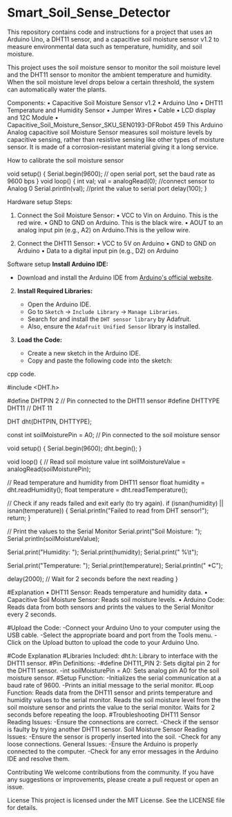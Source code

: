 # Smart_Soil_Sense_Detector
This repository contains code and instructions for a  project that uses an Arduino Uno, a DHT11 sensor, and a capacitive soil moisture sensor v1.2 to measure environmental data such as temperature, humidity, and soil moisture.

This project uses the soil moisture sensor to monitor the soil moisture level and the DHT11 sensor to monitor the ambient temperature and humidity. When the soil moisture level drops below a certain threshold, the system can automatically water the plants.

Components:
•	Capacitive Soil Moisture Sensor v1.2
•	Arduino Uno
•	DHT11 Temperature and Humidity Sensor
•	Jumper Wires
•	Cable
•	LCD display and 12C Module
•	
Capacitive_Soil_Moisture_Sensor_SKU_SEN0193-DFRobot 459
This Arduino Analog capacitive soil Moisture Sensor measures soil moisture levels by capacitive sensing, rather than resistive sensing like other types of moisture sensor. It is made of a corrosion-resistant material giving it a long service.

How to calibrate the soil moisture sensor

void setup() {
  Serial.begin(9600); // open serial port, set the baud rate as 9600 bps
}
void loop() {
  int val;
  val = analogRead(0); //connect sensor to Analog 0
  Serial.println(val); //print the value to serial port
  delay(100);
}

Hardware setup
Steps:		
1.	Connect the Soil Moisture Sensor:
•	VCC to Vin on Arduino. This is the red wire.
•	GND to GND on Arduino. This is the black wire.
•	AOUT to an analog input pin (e.g., A2) on Arduino.This is the yellow wire.


2.	Connect the DHT11 Sensor:
•	VCC to 5V on Arduino
•	GND to GND on Arduino
•	Data to a digital input pin (e.g., D2) on Arduino





Software setup
**Install Arduino IDE:**
   - Download and install the Arduino IDE from [Arduino's official website](https://www.arduino.cc/en/software).

2. **Install Required Libraries:**
   - Open the Arduino IDE.
   - Go to `Sketch` -> `Include Library` -> `Manage Libraries`.
   - Search for and install the `DHT sensor library` by Adafruit.
   - Also, ensure the `Adafruit Unified Sensor` library is installed.

3. **Load the Code:**
   - Create a new sketch in the Arduino IDE.
   - Copy and paste the following code into the sketch:

cpp code.

#include <DHT.h>

#define DHTPIN 2      // Pin connected to the DHT11 sensor
#define DHTTYPE DHT11 // DHT 11

DHT dht(DHTPIN, DHTTYPE);

const int soilMoisturePin = A0; // Pin connected to the soil moisture sensor

void setup() {
  Serial.begin(9600);
  dht.begin();
}

void loop() {
  // Read soil moisture value
  int soilMoistureValue = analogRead(soilMoisturePin);

  // Read temperature and humidity from DHT11 sensor
  float humidity = dht.readHumidity();
  float temperature = dht.readTemperature();

  // Check if any reads failed and exit early (to try again).
  if (isnan(humidity) || isnan(temperature)) {
    Serial.println("Failed to read from DHT sensor!");
    return;
  }

  // Print the values to the Serial Monitor
  Serial.print("Soil Moisture: ");
  Serial.println(soilMoistureValue);

  Serial.print("Humidity: ");
  Serial.print(humidity);
  Serial.print(" %\t");
  
  Serial.print("Temperature: ");
  Serial.print(temperature);
  Serial.println(" *C");

  delay(2000); // Wait for 2 seconds before the next reading
}

#Explanation
•	DHT11 Sensor: Reads temperature and humidity data.
•	Capacitive Soil Moisture Sensor: Reads soil moisture levels.
•	Arduino Code: Reads data from both sensors and prints the values to the Serial Monitor every 2 seconds.

#Upload the Code:
  -Connect your Arduino Uno to your computer using the USB cable.
  -Select the appropriate board and port from the Tools menu.
  -Click on the Upload button to upload the code to your Arduino Uno.
  
#Code Explanation
#Libraries Included:
  dht.h: Library to interface with the DHT11 sensor.
#Pin Definitions: -#define DHT11_PIN 2: Sets digital pin 2 for the DHT11 sensor.
                  -int soilMoisturePin = A0: Sets analog pin A0 for the soil moisture sensor.
#Setup Function: -Initializes the serial communication at a baud rate of 9600.
                -Prints an initial message to the serial monitor.
#Loop Function:
              Reads data from the DHT11 sensor and prints temperature and humidity values to the serial monitor.
              Reads the soil moisture level from the soil moisture sensor and prints the value to the serial monitor.
              Waits for 2 seconds before repeating the loop.
#Troubleshooting
DHT11 Sensor Reading Issues:
  -Ensure the connections are correct.
  -Check if the sensor is faulty by trying another DHT11 sensor.
Soil Moisture Sensor Reading Issues:
  -Ensure the sensor is properly inserted into the soil.
  -Check for any loose connections.
General Issues:
  -Ensure the Arduino is properly connected to the computer.
  -Check for any error messages in the Arduino IDE and resolve them.
  
Contributing
We welcome contributions from the community. If you have any suggestions or improvements, please create a pull request or open an issue.

License
This project is licensed under the MIT License. See the LICENSE file for details.
